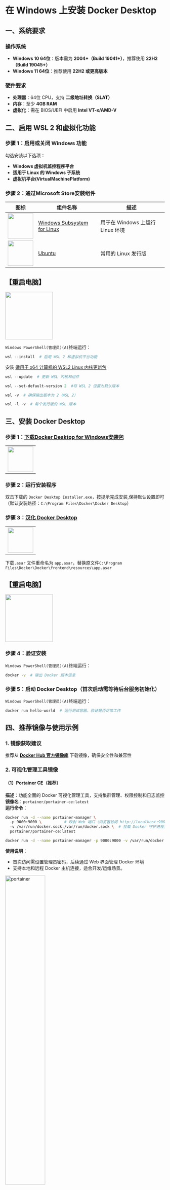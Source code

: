 # 在 Windows 上安装 Docker Desktop

## 一、系统要求  
### 操作系统  
- **Windows 10 64位**：版本需为 **2004+（Build 19041+）**，推荐使用 **22H2（Build 19045+）**
- **Windows 11 64位**：推荐使用 **22H2 或更高版本**

### 硬件要求  
- **处理器**：64位 CPU，支持 **二级地址转换（SLAT）**
- **内存**：至少 **4GB RAM**  
- **虚拟化**：需在 BIOS/UEFI 中启用 **Intel VT-x/AMD-V**

## 二、启用 WSL 2 和虚拟化功能  
### 步骤 1：**启用或关闭 Windows 功能**
勾选安装以下选项：  
   - **Windows 虚拟机监控程序平台**  
   - **适用于 Linux 的 Windows 子系统**  
   - **虚拟机平台(VirtualMachinePlatform)**  

### 步骤 2：通过Microsoft Store安装组件

| 图标 | 组件名称 | 描述 |
| ---- | ---- | ---- |
| <img src="https://raw.githubusercontent.com/jarocheng0123/Docker-Desktop/refs/heads/main/PNG/Windows Subsystem for Linux.png" width="80"> | [Windows Subsystem for Linux](https://apps.microsoft.com/detail/9P9TQF7MRM4R?hl=zh-cn&gl=CN&ocid=pdpshare) | 用于在 Windows 上运行 Linux 环境 |
| <img src="https://raw.githubusercontent.com/jarocheng0123/Docker-Desktop/refs/heads/main/PNG/Ubuntu.png" width="80"> | [Ubuntu](https://apps.microsoft.com/detail/9pdxgncfsczv?hl=zh-cn&gl=CN&ocid=pdpshare) | 常用的 Linux 发行版 |


## 【重启电脑】
<img src="https://raw.githubusercontent.com/jarocheng0123/Docker-Desktop/refs/heads/main/PNG/Windows.png" width="150">


`Windows PowerShell(管理员)(A)`终端运行：  

```powershell  
wsl --install  # 启用 WSL 2 和虚拟机平台功能  
```  

安装 [适用于 x64 计算机的 WSL2 Linux 内核更新包](https://wslstorestorage.blob.core.windows.net/wslblob/wsl_update_x64.msi)

```powershell  
wsl --update  # 更新 WSL 内核和组件
```  

```powershell  
wsl --set-default-version 2  #将 WSL 2 设置为默认版本
```

```powershell  
wsl -v  # 确保输出版本为 2（WSL 2）  
```  

```powershell  
wsl -l -v  # 每个发行版的 WSL 版本
```  


## 三、安装 Docker Desktop  
### 步骤 1：[下载Docker Desktop for Windows安装包](https://docs.docker.com/desktop/setup/install/windows-install/)  
<table>
  <tr>
  <td style="text-align: center;">
      <a href="https://docs.docker.com/desktop/setup/install/windows-install/">
        <img src="https://raw.githubusercontent.com/jarocheng0123/Docker-Desktop/refs/heads/main/PNG/Docker.png" width="80">
        <br>
        <!-- <span>Docker Desktop for Windows</span> -->
      </a>
    </td>
  </tr>
</table>

### 步骤 2：运行安装程序  
双击下载的 `Docker Desktop Installer.exe`，按提示完成安装,保持默认设置即可（默认安装路径：`C:\Program Files\Docker\Docker Desktop`）

### 步骤 3：[汉化 Docker Desktop](https://github.com/asxez/DockerDesktop-CN) 
<table>
  <tr>
  <td style="text-align: center;">
      <a href="https://github.com/asxez/DockerDesktop-CN">
        <img src="https://raw.githubusercontent.com/jarocheng0123/Docker-Desktop/refs/heads/main/PNG/DockerDesktop-CN.png" width="80">
        <br>
      </a>
    </td>
  </tr>
</table>

下载`.asar` 文件重命名为 `app.asar`，替换原文件`C:\Program Files\Docker\Docker\frontend\resources\app.asar`


## 【重启电脑】
<img src="https://raw.githubusercontent.com/jarocheng0123/Docker-Desktop/refs/heads/main/PNG/Windows.png" width="150">

### 步骤 4：验证安装  
`Windows PowerShell(管理员)(A)`终端运行： 

```bash  
docker -v  # 输出 Docker 版本信息
```  

### 步骤 5：启动 Docker Desktop（首次启动需等待后台服务初始化）
`Windows PowerShell(管理员)(A)`终端运行：  

```bash  
docker run hello-world  # 运行测试容器，验证是否正常工作  
```  


## 四、推荐镜像与使用示例  
### 1. 镜像获取建议  
推荐从 **[Docker Hub 官方镜像库](https://hub.docker.com/search)** 下载镜像，确保安全性和兼容性  

### 2. 可视化管理工具镜像  

#### （1）Portainer CE（推荐）  
**描述**：功能全面的 Docker 可视化管理工具，支持集群管理、权限控制和日志监控  
**镜像名**：`portainer/portainer-ce:latest`  
**运行命令**：  
```bash  
docker run -d --name portainer-manager \  
  -p 9000:9000 \          # 映射 Web 端口（浏览器访问 http://localhost:9000）  
  -v /var/run/docker.sock:/var/run/docker.sock \  # 挂载 Docker 守护进程套接字（关键权限）  
  portainer/portainer-ce:latest  
```  
```bash  
docker run -d --name portainer-manager -p 9000:9000 -v /var/run/docker.sock:/var/run/docker.sock portainer/portainer-ce:latest
```  

**使用说明**：  
- 首次访问需设置管理员密码，后续通过 Web 界面管理 Docker 环境
- 支持本地和远程 Docker 主机连接，适合开发/运维场景。  
<img src="https://raw.githubusercontent.com/jarocheng0123/Docker-Desktop/refs/heads/main/PNG/portainer.png" width="50%" alt="portainer">


#### （2）Dpanel  
**描述**：轻量级工具，适合快速上手，界面简洁但功能较基础    
**镜像名**：`donknap/dpanel:latest`  
**运行命令**：  
```bash  
docker run -d --name dpanel-server \  
  -p 8080:8080 \          # 映射 Web 端口（浏览器访问 http://localhost:8080）  
  -v /var/run/docker.sock:/var/run/docker.sock \  # 允许工具调用 Docker API  
  donknap/dpanel:latest  
```  
```bash  
docker run -d --name dpanel-server -p 8080:8080 -v /var/run/docker.sock:/var/run/docker.sock donknap/dpanel:latest
```  

**注意**：该项目维护频率较低，适合轻量级需求。  
<img src="https://raw.githubusercontent.com/jarocheng0123/Docker-Desktop/refs/heads/main/PNG/dpanel.png" width="50%" alt="donknap">


### 3. 带图形界面的容器镜像（VNC 访问）  
**场景**：需要在容器内运行桌面环境（如 Ubuntu GUI），通过 VNC 或浏览器远程访问  
**推荐镜像**：`dorowu/ubuntu-desktop-lxde-vnc:latest`  
**运行命令**：  
```bash  
docker run -itd --name ubuntu-gui \  
  -p 6080:80 \           # 浏览器访问（http://localhost:6080，无需 VNC 客户端）  
  -p 5900:5900 \         # VNC 端口（默认密码：vncpassword）  
  -v E:/VM:/shared \     # 挂载 Windows 本地目录到容器内的 /shared（注意路径格式）  
  dorowu/ubuntu-desktop-lxde-vnc:latest  
```  
```bash  
docker run -itd --name ubuntu-gui -p 6080:80 -p 5900:5900 dorowu/ubuntu-desktop-lxde-vnc
```  
```bash  
docker run -itd --name ubuntu-gui -v E:/VM:/shared -p 6080:80 -p 5900:5900 dorowu/ubuntu-desktop-lxde-vnc
```  

**访问方式**：  
- **浏览器访问**：打开 `http://localhost:6080`，输入密码 `vncpassword` 进入桌面
- **VNC 客户端访问**：使用 VNC 工具（如 RealVNC）连接 `localhost:5900`，密码 `vncpassword`   

**说明**：  
- 容器内预装 LXDE 桌面环境，支持文件管理器、终端等图形化操作。  
- 挂载的 Windows 路径建议使用 **正斜杠**（如 `E:/VM`）或双反斜杠（`E:\\VM`），避免转义问题。  
<img src="https://raw.githubusercontent.com/jarocheng0123/Docker-Desktop/refs/heads/main/PNG/web-localhost-6080.png" width="50%" alt="dorowu-web">


### 4. 基础操作系统镜像  
#### Ubuntu 官方镜像  
**描述**：最常用的 Linux 基础镜像，适用于开发、测试和构建自定义镜像   
**镜像名**：`ubuntu:latest`（推荐指定具体版本，如 `ubuntu:22.04`）  
**运行命令**：  
```bash  
docker run -it --name ubuntu-container \  
  ubuntu:latest bash  # 进入容器内的交互式终端（bash 环境）  
```  
```bash  
docker run -it --name ubuntu-container ubuntu:latest bash
```  

**用途**：  
- 直接运行命令：`docker run ubuntu:latest apt-get update`  
- 作为自定义镜像的基础层（Dockerfile 中使用 `FROM ubuntu`）。  


## 五、Docker 基本指令与操作指南  

### **1、镜像管理**
```bash
# 查看镜像
docker images               # 列出所有本地镜像
docker images -a            # 显示所有镜像（含中间层）
docker images -q            # 只显示镜像ID（用于批量操作）

# 拉取/删除镜像
docker pull [镜像名:标签]     # 拉取镜像（例：ubuntu:22.04）
docker rmi -f [镜像ID/名称]  # 强制删除镜像（-f：忽略依赖）
docker rmi -f $(docker images -q)  # 清空所有镜像（慎用！）

# 构建镜像
docker build -t [名称:标签] .  # 构建镜像（当前目录的Dockerfile）
docker build -f [文件路径] .   # 指定Dockerfile路径
```

### **2、容器操作**
```bash
# 查看容器
docker ps               # 查看运行中的容器
docker ps -a            # 查看所有容器（含已停止）
docker ps -aq           # 只显示容器ID
docker ps -f "status=exited"  # 筛选已退出的容器

# 容器生命周期
docker run -d -p [主机端口]:[容器端口] --name [名称] [镜像]  # 创建并启动容器
docker start/stop/restart [容器名/ID]  # 启动/停止/重启容器
docker kill [容器名/ID]      # 强制终止容器
docker rm -f [容器名/ID]     # 强制删除容器
docker rm -f $(docker ps -aq)  # 清空所有容器（慎用！）

# 进入容器
docker exec -it [容器名] bash  # 交互式终端进入容器（有bash时）
docker exec -it [容器名] sh    # 无bash时使用sh
docker attach [容器名]         # 附加到主进程（退出会停止容器）
```

### **3、容器信息与日志**
```bash
# 网络信息
docker inspect -f '{{range .NetworkSettings.Networks}}{{.IPAddress}}{{end}}' [容器名]  # 获取IP
docker port [容器名]           # 查看端口映射

# 日志查看
docker logs [容器名]           # 查看标准输出日志
docker logs -f [容器名]        # 实时跟踪日志（类似tail -f）
docker logs --since=1h [容器名]  # 查看最近1小时日志
```

### **4、数据卷与文件操作**
```bash
# 数据卷挂载
# Windows：
docker run -d -v "E:/VM":/shared [镜像]
# Linux/macOS：
docker run -d -v ~/VM:/shared [镜像]
# 命名数据卷（推荐）：
docker run -d -v [卷名]:/app/data [镜像]

# 文件复制
docker cp [容器名]:/路径/文件 .   # 从容器复制到主机
docker cp ./文件 [容器名]:/路径/  # 从主机复制到容器
```

### **5、系统清理**
```bash
# 安全清理（推荐）
docker system prune           # 清理未使用的镜像、容器、网络
docker system prune -a        # 清理所有未使用镜像（含未引用的）
docker system prune --volumes  # 清理未使用的数据卷

# 彻底清理（慎用！）
docker stop $(docker ps -aq) && docker rm -f $(docker ps -aq)  # 停止并删除所有容器
docker rmi -f $(docker images -aq)                             # 删除所有镜像
docker volume rm -f $(docker volume ls -q)                    # 删除所有数据卷
```
